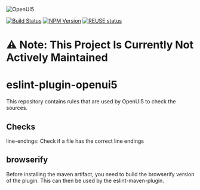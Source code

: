 ![OpenUI5](http://openui5.org/images/OpenUI5_new_big_side.png)

[![Build Status](http://img.shields.io/travis/SAP/eslint-plugin-openui5.svg?style=flat)](https://travis-ci.org/SAP/eslint-plugin-openui5)
[![NPM Version](http://img.shields.io/npm/v/eslint-plugin-openui5.svg?style=flat)](https://www.npmjs.org/package/eslint-plugin-openui5)
[![REUSE status](https://api.reuse.software/badge/github.com/SAP/eslint-plugin-openui5)](https://api.reuse.software/info/github.com/SAP/eslint-plugin-openui5)

⚠️ Note: This Project Is Currently Not Actively Maintained
=====================

eslint-plugin-openui5
=====================

This repository contains rules that are used by OpenUI5 to check the sources.

Checks
------

line-endings: Check if a file has the correct line endings

browserify
----------
Before installing the maven artifact, you need to build the browserify version of the plugin. This can then be used
by the eslint-maven-plugin.
